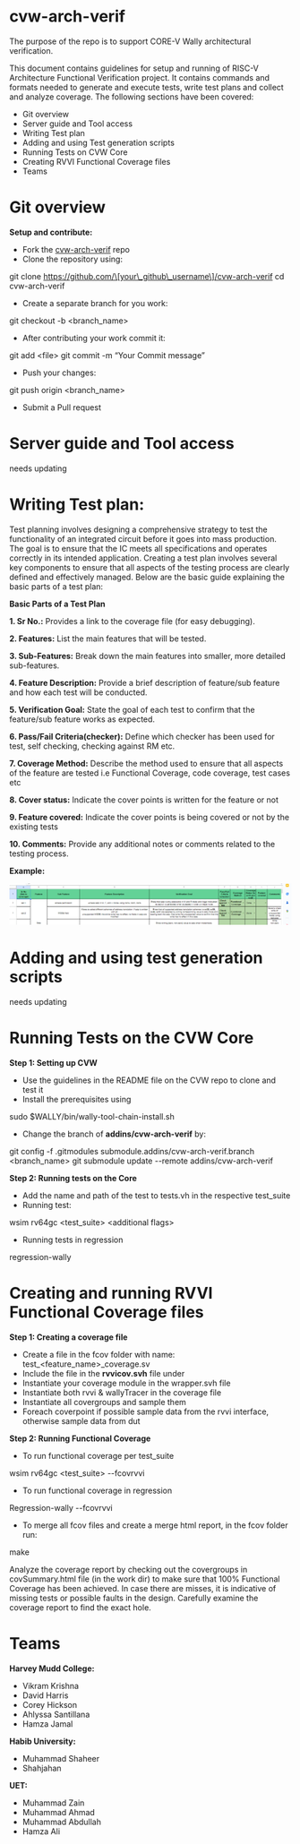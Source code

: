 # cvw-arch-verif
The purpose of the repo is to support CORE-V Wally architectural verification.

This document contains guidelines for setup and running of RISC-V Architecture Functional Verification project. It contains commands and formats needed to generate and execute tests, write test plans and collect and analyze coverage. The following sections have been covered:

* Git overview
* Server guide and Tool access
* Writing Test plan
* Adding and using Test generation scripts
* Running Tests on CVW Core
* Creating RVVI Functional Coverage files
* Teams

# **Git overview**


**Setup and contribute:**

* Fork the [cvw-arch-verif](https://github.com/openhwgroup/cvw-arch-verif) repo
* Clone the repository using:

git clone https://github.com/\[your\_github\_username\]/cvw-arch-verif
cd cvw-arch-verif

* Create a separate branch for you work:

git checkout \-b \<branch\_name\>

* After contributing your work commit it:

git add \<file\>
git commit \-m “Your Commit message”

* Push your changes:

git push origin \<branch\_name\>

* Submit a Pull request

# **Server guide and Tool access**

needs updating

# **Writing Test plan:**

Test planning involves designing a comprehensive strategy to test the functionality of an integrated circuit before it goes into mass production. The goal is to ensure that the IC meets all specifications and operates correctly in its intended application. Creating a test plan involves several key components to ensure that all aspects of the testing process are clearly defined and effectively managed. Below are the basic guide explaining the basic parts of a test plan:

**Basic Parts of a Test Plan**

**1\. Sr No.:** Provides a link to the coverage file (for easy debugging).

**2\. Features:** List the main features that will be tested.

**3\. Sub-Features:** Break down the main features into smaller, more detailed sub-features.

**4\. Feature Description:** Provide a brief description of feature/sub feature and how each test will be conducted.

**5\. Verification Goal:** State the goal of each test to confirm that the feature/sub feature works as expected.

**6\. Pass/Fail Criteria(checker):** Define which checker has been used for test, self checking, checking against RM etc.

**7\. Coverage Method:** Describe the method used to ensure that all aspects of the feature are tested i.e Functional Coverage, code coverage, test cases etc

**8\. Cover status:** Indicate the cover points is written for the feature or not

**9\. Feature covered:** Indicate the cover points is being covered or not by the existing tests

**10\. Comments:** Provide any additional notes or comments related to the testing process.

**Example:**

![Example](Example.png)

# **Adding and using test generation scripts**

needs updating

# **Running Tests on the CVW Core**

**Step 1: Setting up CVW**

* Use the guidelines in the README file on the CVW repo to clone and test it
* Install the prerequisites using

sudo $WALLY/bin/wally-tool-chain-install.sh

* Change the branch of **addins/cvw-arch-verif** by:

git config \-f .gitmodules submodule.addins/cvw-arch-verif.branch \<branch\_name\>
git submodule update \--remote addins/cvw-arch-verif

**Step 2: Running tests on the Core**

* Add the name and path of the test to tests.vh in the respective test\_suite
* Running test:

wsim rv64gc \<test\_suite\> \<additional flags\>

* Running tests in regression

regression-wally

# **Creating and running RVVI Functional Coverage files**

**Step 1: Creating a coverage file**

* Create a file in the fcov folder with name: test\_\<feature\_name\>\_coverage.sv
* Include the file in the **rvvicov.svh** file under
* Instantiate your coverage module in the wrapper.svh file
* Instantiate both rvvi & wallyTracer in the coverage file
* Instantiate all covergroups and sample them
* Foreach coverpoint if possible sample data from the rvvi interface, otherwise sample data from dut

**Step 2: Running Functional Coverage**

* To run functional coverage per test\_suite

wsim rv64gc \<test\_suite\> \--fcovrvvi

* To run functional coverage in regression

Regression-wally \--fcovrvvi

* To merge all fcov files and create a merge html report, in the fcov folder run:

make

Analyze the coverage report by checking out the covergroups in covSummary.html file (in the work dir) to make sure that 100% Functional Coverage has been achieved. In case there are misses, it is indicative of missing tests or possible faults in the design. Carefully examine the coverage report to find the exact hole.

# **Teams**

**Harvey Mudd College:**

* Vikram Krishna
* David Harris
* Corey Hickson
* Ahlyssa Santillana
* Hamza Jamal

**Habib University:**

* Muhammad Shaheer
* Shahjahan

**UET:**

* Muhammad Zain
* Muhammad Ahmad
* Muhammad Abdullah
* Hamza Ali 

